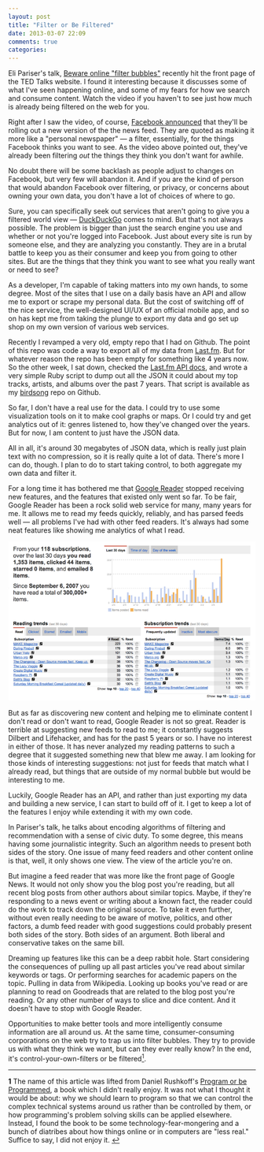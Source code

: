 ```yaml
---
layout: post
title: "Filter or Be Filtered"
date: 2013-03-07 22:09
comments: true
categories: 
---
```


Eli Pariser's talk, [Beware online "filter bubbles"](http://www.ted.com/talks/eli_pariser_beware_online_filter_bubbles.html) recently hit the front page of the TED Talks website. I found it interesting because it discusses some of what I've seen happening online, and some of my fears for how we search and consume content. Watch the video if you haven't to see just how much is already being filtered on the web for you.

Right after I saw the video, of course, [Facebook announced](http://washingtonpost.com/business/technology/facebook-to-change-news-feed-to-a-personalized-newspaper/2013/03/07/b294f61e-8751-11e2-98a3-b3db6b9ac586_story.html) that they'll be rolling out a new version of the the news feed. They are quoted as making it more like a "personal newspaper" &mdash; a filter, essentially, for the things Facebook thinks you want to see. As the video above pointed out, they've already been filtering *out* the things they think you don't want for awhile. 

No doubt there will be some backlash as people adjust to changes on Facebook, but very few will abandon it. And if you are the kind of person that would abandon Facebook over filtering, or privacy, or concerns about owning your own data, you don't have a lot of choices of where to go. 

Sure, you can specifically seek out services that aren't going to give you a filtered world view &mdash; [DuckDuckGo](https://duckduckgo.com/) comes to mind. But that's not always possible. The problem is bigger than just the search engine you use and whether or not you're logged into Facebook. Just about every site is run by someone else, and they are analyzing you constantly. They are in a brutal battle to keep you as their consumer and keep you from going to other sites. But are the things that they think you want to see what you really want or need to see?

As a developer, I'm capable of taking matters into my own hands, to some degree. Most of the sites that I use on a daily basis have an API and allow me to export or scrape my personal data. But the cost of switching off of the nice service, the well-designed UI/UX of an official mobile app, and so on has kept me from taking the plunge to export my data and go set up shop on my own version of various web services.

Recently I revamped a very old, empty repo that I had on Github. The point of this repo was code a way to export all of my data from [Last.fm](https://www.last.fm/). But for whatever reason the repo has been empty for something like 4 years now. So the other week, I sat down, checked the [Last.fm API docs](http://www.last.fm/api), and wrote a very simple Ruby script to dump out all the JSON it could about my top tracks, artists, and albums over the past 7 years. That script is available as my [birdsong](https://github.com/mathias/birdsong) repo on Github.

So far, I don't have a real use for the data. I could try to use some visualization tools on it to make cool graphs or maps. Or I could try and get analytics out of it: genres listened to, how they've changed over the years. But for now, I am content to just have the JSON data.

All in all, it's around 30 megabytes of JSON data, which is really just plain text with no compression, so it is really quite a lot of data. There's more I can do, though. I plan to do to start taking control, to both aggregate my own data and filter it.

For a long time it has bothered me that [Google Reader](https://www.google.com/reader) stopped receiving new features, and the features that existed only went so far. To be fair, Google Reader has been a rock solid web service for many, many years for me. It allows me to read my feeds quickly, reliably, and has parsed feeds well &mdash; all problems I've had with other feed readers. It's always had some neat features like showing me analytics of what I read.

![Google Reader Trends](/images/google_reader_trends.png)

But as far as discovering new content and helping me to eliminate content I don't read or don't want to read, Google Reader is not so great. Reader is terrible at suggesting new feeds to read to me; it constantly suggests Dilbert and Lifehacker, and has for the past 5 years or so. I have no interest in either of those. It has never analyzed my reading patterns to such a degree that it suggested something new that blew me away. I am looking for those kinds of interesting suggestions: not just for feeds that match what I already read, but things that are outside of my normal bubble but would be interesting to me.

Luckily, Google Reader has an API, and rather than just exporting my data and building a new service, I can start to build off of it. I get to keep a lot of the features I enjoy while extending it with my own code.

In Pariser's talk, he talks about encoding algorithms of filtering and recommendation with a sense of civic duty. To some degree, this means having some journalistic integrity. Such an algorithm needs to present both sides of the story. One issue of many feed readers and other content online is that, well, it only shows one view. The view of the article you're on.

But imagine a feed reader that was more like the front page of Google News. It would not only show you the blog post you're reading, but all recent blog posts from other authors about similar topics. Maybe, if they're responding to a news event or writing about a known fact, the reader could do the work to track down the original source. To take it even further, without even really needing to be aware of motive, politics, and other factors, a dumb feed reader with good suggestions could probably present both sides of the story. Both sides of an argument. Both liberal and conservative takes on the same bill.

Dreaming up features like this can be a deep rabbit hole. Start considering the consequences of pulling up all past articles you've read about similar keywords or tags. Or performing searches for academic papers on the topic. Pulling in data from Wikipedia. Looking up books you've read or are planning to read on Goodreads that are related to the blog post you're reading. Or any other number of ways to slice and dice content. And it doesn't have to stop with Google Reader.

Opportunities to make better tools and more intelligently consume information are all around us. At the same time, consumer-consuming corporations on the web try to trap us into filter bubbles. They try to provide us with what they think we want, but can they ever really know? In the end, it's control-your-own-filters or be filtered<a href="#filter-or-be-filtered-note" name="filter-or-be-filtered-note-return"><sup>1</sup></a>.

---

<a name="filter-or-be-filtered-note"></a>

**1** The name of this article was lifted from Daniel Rushkoff's [Program or be Programmed](http://www.goodreads.com/book/show/9408311-program-or-be-programmed), a book which I didn't really enjoy. It was not what I thought it would be about: why we should learn to program so that we can control the complex technical systems around us rather than be controlled by them, or how programming's problem solving skills can be applied elsewhere. Instead, I found the book to be some technology-fear-mongering and a bunch of diatribes about how things online or in computers are "less real." Suffice to say, I did not enjoy it. <a href="#filter-or-be-filtered-note-return">&#8617;</a>
